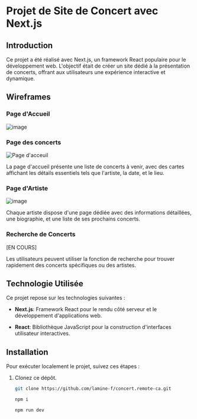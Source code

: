 # Projet de Site de Concert avec Next.js

## Introduction

Ce projet a été réalisé avec Next.js, un framework React populaire pour le développement web. L'objectif était de créer un site dédié à la présentation de concerts, offrant aux utilisateurs une expérience interactive et dynamique.

## Wireframes

### Page d'Accueil

![image](https://github.com/lamine-f/concert.remote-ca/assets/133556400/77f78156-923b-43b2-8aec-78d1963e89ed)


### Page des concerts

![Page d'acceuil](https://github.com/lamine-f/concert.remote-ca/assets/133556400/cbf44274-8849-4920-a578-16aa2bd3859e)


La page d'accueil présente une liste de concerts à venir, avec des cartes affichant les détails essentiels tels que l'artiste, la date, et le lieu.

### Page d'Artiste

![image](https://github.com/lamine-f/concert.remote-ca/assets/133556400/fd6d904e-7c4f-4349-9169-eb5a8319b2fb)


Chaque artiste dispose d'une page dédiée avec des informations détaillées, une biographie, et une liste de ses prochains concerts.

### Recherche de Concerts

[EN COURS]

Les utilisateurs peuvent utiliser la fonction de recherche pour trouver rapidement des concerts spécifiques ou des artistes.


## Technologie Utilisée

Ce projet repose sur les technologies suivantes :

- **Next.js**: Framework React pour le rendu côté serveur et le développement d'applications web.

- **React**: Bibliothèque JavaScript pour la construction d'interfaces utilisateur interactives.

## Installation

Pour exécuter localement le projet, suivez ces étapes :

1. Clonez ce dépôt.

   ```bash
   git clone https://github.com/lamine-f/concert.remote-ca.git
   ```
   ```bash
   npm i
   ```
   ```bash
   npm run dev
   ```
